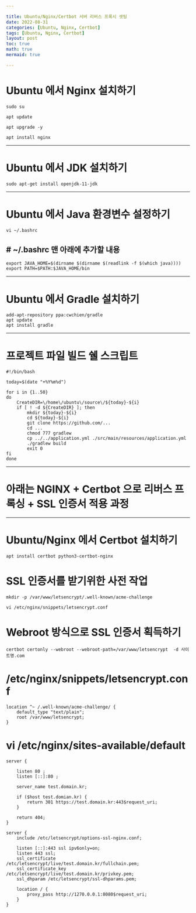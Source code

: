 ```yaml
---

title: Ubuntu/Nginx/Certbot 서버 리버스 프록시 셋팅
date: 2022-08-31
categories: [Ubuntu, Nginx, Certbot]
tags: [Ubuntu, Nginx, Certbot]
layout: post
toc: true
math: true
mermaid: true

---
```


# Ubuntu 에서 Nginx 설치하기

    sudo su

    apt update

    apt upgrade -y

    apt install nginx

---

# Ubuntu 에서 JDK 설치하기

    sudo apt-get install openjdk-11-jdk

---

# Ubuntu 에서 Java 환경변수 설정하기

    vi ~/.bashrc

## # ~/.bashrc 맨 아래에 추가할 내용

    export JAVA_HOME=$(dirname $(dirname $(readlink -f $(which java))))
    export PATH=$PATH:$JAVA_HOME/bin

---

# Ubuntu 에서 Gradle 설치하기

    add-apt-repository ppa:cwchien/gradle
    apt update
    apt install gradle

---

# 프로젝트 파일 빌드 쉘 스크립트

    #!/bin/bash

    today=$(date "+%Y%m%d")

    for i in {1..50}
    do
        CreateDIR=\/home\/ubuntu\/source\/${today}-${i}
        if [ ! -d ${CreateDIR} ]; then
            mkdir ${today}-${i}
            cd ${today}-${i}
            git clone https://github.com/...
            cd ...
            chmod 777 gradlew
            cp ../../application.yml ./src/main/resources/application.yml
            ./gradlew build
            exit 0
    fi
    done


---

# 아래는 NGINX + Certbot 으로 리버스 프록싱 + SSL 인증서 적용 과정

---

# Ubuntu/Nginx 에서 Certbot 설치하기

    apt install certbot python3-certbot-nginx

# SSL 인증서를 받기위한 사전 작업

    mkdir -p /var/www/letsencrypt/.well-known/acme-challenge

    vi /etc/nginx/snippets/letsencrypt.conf

# Webroot 방식으로 SSL 인증서 획득하기

    certbot certonly --webroot --webroot-path=/var/www/letsencrypt  -d 사이트명.com

# /etc/nginx/snippets/letsencrypt.conf

    location ^~ /.well-known/acme-challenge/ {
        default_type "text/plain";
        root /var/www/letsencrypt;
    }

# vi /etc/nginx/sites-available/default

    server {

        listen 80 ;
        listen [::]:80 ;

        server_name test.domain.kr;

        if ($host test.domian.kr) {
            return 301 https://test.domain.kr:443$request_uri;
        }

        return 404;
    }

    server {
        include /etc/letsencrypt/options-ssl-nginx.conf;

        listen [::]:443 ssl ipv6only=on;
        listen 443 ssl;
        ssl_certificate /etc/letsencrypt/live/test.domain.kr/fullchain.pem;
        ssl_certificate_key /etc/letsencrypt/live/test.domain.kr/privkey.pem;
        ssl_dhparam /etc/letsencrypt/ssl-dhparams.pem;

        location / {
            proxy_pass http://1270.0.0.1:8080$request_uri;
        }
    }
